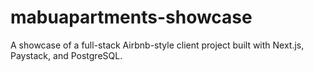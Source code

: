 # mabuapartments-showcase
A showcase of a full-stack Airbnb-style client project built with Next.js, Paystack, and PostgreSQL.
